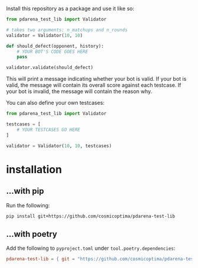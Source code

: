 Install this repository as a package and use it like so:

```python
from pdarena_test_lib import Validator

# takes two arguments: n_matchups and n_rounds
validator = Validator(10, 10)

def should_defect(opponent, history):
    # YOUR BOT'S CODE GOES HERE
    pass

validator.validate(should_defect)
```

This will print a message indicating whether your bot is valid. If your bot is valid, the message will contain its overall score against each testcase. If your bot is invalid, the message will contain the reason why.

You can also define your own testcases:

```python
from pdarena_test_lib import Validator

testcases = [
    # YOUR TESTCASES GO HERE
]

validator = Validator(10, 10, testcases)
```

# installation

## ...with pip

Run the following:

`pip install git+https://github.com/cosmicoptima/pdarena-test-lib`

## ...with poetry

Add the following to `pyproject.toml` under `tool.poetry.dependencies`:

```toml
pdarena-test-lib = { git = "https://github.com/cosmicoptima/pdarena-test-lib" }
```
